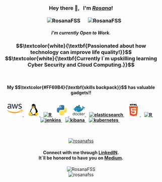 <h3 align="center">Hey there 👋, &nbsp; I'm <a href="https://www.linkedin.com/in/rosanafssantos/"><em>Rosana</em></a>!<br><br>
<img height="140px" src="https://github-readme-streak-stats.herokuapp.com/?user=rosanafss&&theme=highcontrast" alt="RosanaFSS"  hspace="20" />
<img height="140px" src="https://github-readme-stats.vercel.app/api?username=rosanafss&show_icons=true&locale=en&theme=highcontrast" alt="RosanaFSS" /><br>
<h5 align="center">I’m currently <strong>Open to Work</strong>.</h5></h3>

<h3 align="center">$$\textcolor{white}{\textbf{Passionated about how technology can improve life quality!}}$$<br>
$$\textcolor{white}{\textbf{Currently I´m upskilling learning Cyber Security and Cloud Computing.}}$$</h3>

<br>

<h4  align="center">My $$\textcolor{#FF69B4}{\textbf{skills backpack}}$$ has valuable gadgets!!<br><br>
<a href="https://aws.amazon.com" target="_blank" rel="noreferrer"> <img src="https://raw.githubusercontent.com/devicons/devicon/master/icons/amazonwebservices/amazonwebservices-original-wordmark.svg" alt="aws" width="50" height="50"/> </a> &nbsp;&nbsp; <a href="https:/www.linux.org/" target="_blank" rel="noreferrer"> <img src="https://raw.githubusercontent.com/devicons/devicon/master/icons/linux/linux-original.svg" alt="linux" width="40" height="40"/> </a>&nbsp;&nbsp; <a href="https://www.r-project.org/" target="_blank" rel="noreferrer"> <img src="https://www.r-project.org/logo/" alt="R" width="40" height="40"/> </a>&nbsp;&nbsp; <a href="https://www.python.org" target="_blank" rel="noreferrer"> <img src="https://raw.githubusercontent.com/devicons/devicon/master/icons/python/python-original.svg" alt="python" width="40" height="40"/> </a> &nbsp;&nbsp; <a href="https://www.docker.com/" target="_blank" rel="noreferrer"> <img src="https://raw.githubusercontent.com/devicons/devicon/master/icons/docker/docker-original-wordmark.svg" alt="docker" width="40" height="40"/> </a>&nbsp;&nbsp; <a href="https://www.elastic.co" target="_blank" rel="noreferrer"> <img src="https://www.vectorlogo.zone/logos/elastic/elastic-icon.svg" alt="elasticsearch" width="40" height="40"/> </a>  &nbsp;&nbsp;  <a href="https://www.w3.org/html/" target="_blank" rel="noreferrer"> <img src="https://raw.githubusercontent.com/devicons/devicon/master/icons/html5/html5-original-wordmark.svg" alt="html5" width="40" height="40"/> </a> &nbsp;&nbsp;  <a href="https://azure.microsoft.com/en-in/" target="_blank" rel="noreferrer"> <img src="https://www.vectorlogo.zone/logos/microsoft_azure/microsoft_azure-icon.svg" alt="R" width="40" height="40"/> </a> &nbsp;&nbsp; <a href="https://www.jenkins.io" target="_blank" rel="noreferrer"> <img src="https://www.vectorlogo.zone/logos/jenkins/jenkins-icon.svg" alt="jenkins" width="40" height="40"/> </a>  &nbsp;&nbsp;  <a href="https://www.elastic.co/kibana" target="_blank" rel="noreferrer"> <img src="https://www.vectorlogo.zone/logos/elasticco_kibana/elasticco_kibana-icon.svg" alt="kibana" width="40" height="40"/> </a> &nbsp;&nbsp; <a href="https://kubernetes.io" target="_blank" rel="noreferrer"> <img src="https://www.vectorlogo.zone/logos/kubernetes/kubernetes-icon.svg" alt="kubernetes" width="40" height="40"/> </a>  &nbsp;&nbsp; </h4>

<br>

<p align="center"> <a href="https://github.com/ryo-ma/github-profile-trophy"><img src="https://github-profile-trophy.vercel.app/?username=rosanafss&theme=dracula" alt="rosanafss" /></a> </p>

<h4 align="center">Connect with me through <a href="https://www.linkedin.com/in/rosanafssantos/">LinkedIN</a>.<br>
It´ll be honored to have you on <a href="https://medium.com/rosanafss">Medium</a>.</h4>

<p align="center">
<img height="70px" src="https://github-readme-stats.vercel.app/api/top-langs?username=rosanafss&show_icons=true&locale=en&layout=compact" alt="RosanaFSS"/> <br>
<img  height="34px" src="https://komarev.com/ghpvc/?username=rosanafss&label=Profile%20views&color=0e75b6&style=flat" alt="rosanafss" /> </p>
